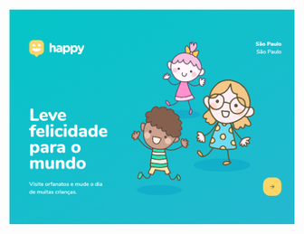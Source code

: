 
<h1 align="center">
  <a target="_blank" rel="noopener noreferrer" href="https://github.com/RicardoBastos/NextLevelWeek3/blob/main/github/happy.png"><img src="https://github.com/RicardoBastos/NextLevelWeek3/blob/main/github/happy.png" alt="NLW3" style="max-width:100%;"></a>
</h1>
